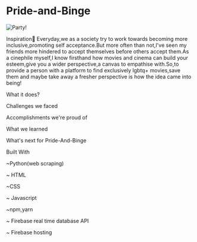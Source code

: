 # Pride-and-Binge

![Party!](https://user-images.githubusercontent.com/69161722/123535973-3a8d8300-d745-11eb-93da-dd1b52a176d8.gif)

Inspiration🌈
Everyday,we as a society try to work towards becoming more inclusive,promoting self acceptance.But more often than not,I've seen my friends more hindered to accept themselves before others accept them.As a cinephile myself,I know firsthand how movies and cinema can build your esteem,give you a wider perspective,a canvas to empathise with.So,to provide a person with a platform to find exclusively lgbtq+ movies,save them and maybe take away a fresher perspective is how the idea came into being!

What it does?


Challenges we faced

Accomplishments we're proud of

What we learned

What's next for Pride-And-Binge


Built With

~Python(web scraping)

~ HTML

~CSS

~ Javascript

~npm,yarn

~ Firebase real time database API

~ Firebase hosting
